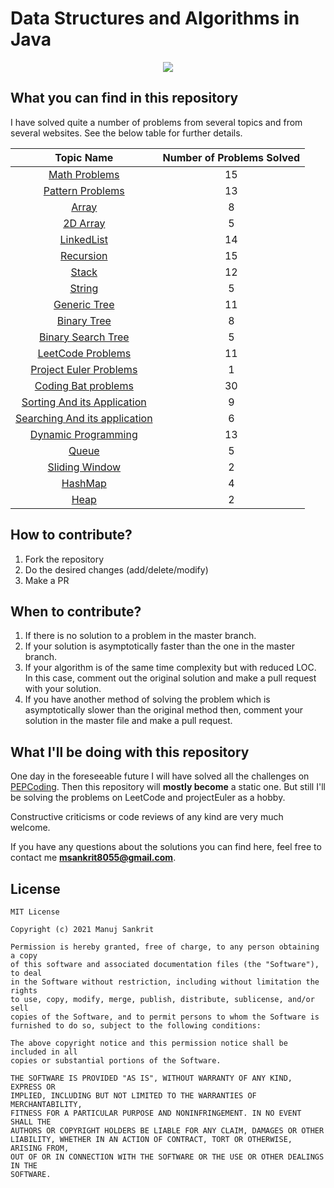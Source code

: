 # Data Structures and Algorithms in Java
<p align="center">
  <img src="https://miro.medium.com/max/1050/1*9QRFQdpO2f59GsN2KsE9XA.png">
</p>


## What you can find in this repository

I have solved quite a number of problems from several topics and from several websites. See the below table for further details.

| Topic Name| Number of Problems Solved| 
|  :--------: |  :--------: | 
| [Math Problems](https://github.com/mandy8055/dataStructuresAndAlgoJava/tree/master/src/miscelleneous_problems/math)|15|
| [Pattern Problems](https://github.com/mandy8055/dataStructuresAndAlgoJava/tree/master/src/patterns)|13|
| [Array](https://github.com/mandy8055/dataStructuresAndAlgoJava/tree/master/src/miscelleneous_problems/arrays)|8|
|[2D Array](https://github.com/mandy8055/dataStructuresAndAlgoJava/tree/master/src/data_structures/arrays_2d)|5|
|[LinkedList](https://github.com/mandy8055/dataStructuresAndAlgoJava/tree/master/src/data_structures/linked_list)|14|
|[Recursion](https://github.com/mandy8055/dataStructuresAndAlgoJava/tree/master/src/miscelleneous_problems/recursion)|15|
|[Stack](https://github.com/mandy8055/dataStructuresAndAlgoJava/tree/master/src/data_structures/stack)|12|
|[String](https://github.com/mandy8055/dataStructuresAndAlgoJava/tree/master/src/miscelleneous_problems/strings)|5|
|[Generic Tree](https://github.com/mandy8055/dataStructuresAndAlgoJava/tree/master/src/data_structures/tree/generic_tree)|11|
|[Binary Tree](https://github.com/mandy8055/dataStructuresAndAlgoJava/tree/master/src/data_structures/tree/binary_tree)|8|
|[Binary Search Tree](https://github.com/mandy8055/dataStructuresAndAlgoJava/tree/master/src/data_structures/tree/binary_search_tree)|5|
|[LeetCode Problems](https://github.com/mandy8055/dataStructuresAndAlgoJava/tree/master/src/leet_code_problems)|11|
|[Project Euler Problems](https://github.com/mandy8055/dataStructuresAndAlgoJava/tree/master/src/project_euler_problems)|1|
|[Coding Bat problems](https://github.com/mandy8055/dataStructuresAndAlgoJava/tree/master/src/coding_bat_problems/recursion1)|30|
|[Sorting And its Application](https://github.com/mandy8055/dataStructuresAndAlgoJava/tree/master/src/algos/sorting)|9|
|[Searching And its application](https://github.com/mandy8055/dataStructuresAndAlgoJava/tree/master/src/algos/searching)|6|
|[Dynamic Programming](https://github.com/mandy8055/dataStructuresAndAlgoJava/tree/master/src/algos/dynamic_programming)|13|
|[Queue](https://github.com/mandy8055/dataStructuresAndAlgoJava/tree/master/src/data_structures/queue)|5|
|[Sliding Window](https://github.com/mandy8055/dataStructuresAndAlgoJava/tree/master/src/algos/sliding_window)|2|
|[HashMap](https://github.com/mandy8055/dataStructuresAndAlgoJava/tree/master/src/data_structures/hashmap)|4|
|[Heap](https://github.com/mandy8055/dataStructuresAndAlgoJava/tree/master/src/data_structures/heap)|2|





## How to contribute?

1. Fork the repository 
2. Do the desired changes (add/delete/modify)
3. Make a PR

## When to contribute?

1. If there is no solution to a problem in the master branch.
2. If your solution is asymptotically faster than the one in the master branch.
3. If your algorithm is of the same time complexity but with reduced LOC. In this case, comment out the original solution and make a pull request with your solution.
4. If you have another method of solving the problem which is asymptotically slower than the original method then, comment your solution in the master file and make a pull request.


## What I'll be doing with this repository

One day in the foreseeable future I will have solved all the challenges on [PEPCoding](https://pepcoding.com/resources/).
Then this repository will **mostly become** a static one. But still I'll be solving the problems on LeetCode and projectEuler as a hobby.

Constructive criticisms or code reviews of any kind are very much welcome.

If you have any questions about the solutions you can find here, feel free to contact me **msankrit8055@gmail.com**.


## License
```
MIT License

Copyright (c) 2021 Manuj Sankrit

Permission is hereby granted, free of charge, to any person obtaining a copy
of this software and associated documentation files (the "Software"), to deal
in the Software without restriction, including without limitation the rights
to use, copy, modify, merge, publish, distribute, sublicense, and/or sell
copies of the Software, and to permit persons to whom the Software is
furnished to do so, subject to the following conditions:

The above copyright notice and this permission notice shall be included in all
copies or substantial portions of the Software.

THE SOFTWARE IS PROVIDED "AS IS", WITHOUT WARRANTY OF ANY KIND, EXPRESS OR
IMPLIED, INCLUDING BUT NOT LIMITED TO THE WARRANTIES OF MERCHANTABILITY,
FITNESS FOR A PARTICULAR PURPOSE AND NONINFRINGEMENT. IN NO EVENT SHALL THE
AUTHORS OR COPYRIGHT HOLDERS BE LIABLE FOR ANY CLAIM, DAMAGES OR OTHER
LIABILITY, WHETHER IN AN ACTION OF CONTRACT, TORT OR OTHERWISE, ARISING FROM,
OUT OF OR IN CONNECTION WITH THE SOFTWARE OR THE USE OR OTHER DEALINGS IN THE
SOFTWARE.
```



